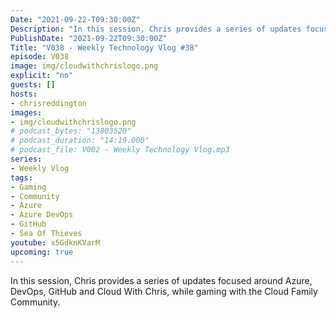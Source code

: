 ```yaml
---
Date: "2021-09-22-T09:30:00Z"
Description: "In this session, Chris provides a series of updates focused around Azure, DevOps, GitHub and Cloud With Chris, while gaming with the Cloud Family Community."
PublishDate: "2021-09-22T09:30:00Z"
Title: "V038 - Weekly Technology Vlog #38"
episode: V038
image: img/cloudwithchrislogo.png
explicit: "no"
guests: []
hosts:
- chrisreddington
images:
- img/cloudwithchrislogo.png
# podcast_bytes: "13803520"
# podcast_duration: "14:19.000"
# podcast_file: V002 - Weekly Technology Vlog.mp3
series:
- Weekly Vlog
tags:
- Gaming
- Community
- Azure
- Azure DevOps
- GitHub
- Sea Of Thieves
youtube: x5GdknKVarM
upcoming: true
---
```

In this session, Chris provides a series of updates focused around Azure, DevOps, GitHub and Cloud With Chris, while gaming with the Cloud Family Community.
